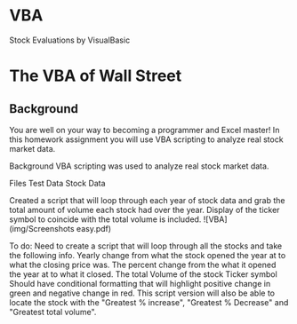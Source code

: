 # VBA
Stock Evaluations by VisualBasic 
# The VBA of Wall Street

## Background
You are well on your way to becoming a programmer and Excel master! In this homework assignment you will use VBA scripting to analyze real stock market data.

Background
VBA scripting was used to analyze real stock market data. 

Files
Test Data 
Stock Data 

Created a script that will loop through each year of stock data and grab the total amount of volume each stock had over the year.
Display of the ticker symbol to coincide with the total volume is included.
![VBA](img/Screenshots easy.pdf)

To do:
Need to create a script that will loop through all the stocks and take the following info.
Yearly change from what the stock opened the year at to what the closing price was.
The percent change from the what it opened the year at to what it closed.
The total Volume of the stock
Ticker symbol
Should have conditional formatting that will highlight positive change in green and negative change in red.
This script version will also be able to locate the stock with the "Greatest % increase", "Greatest % Decrease" and "Greatest total volume".

